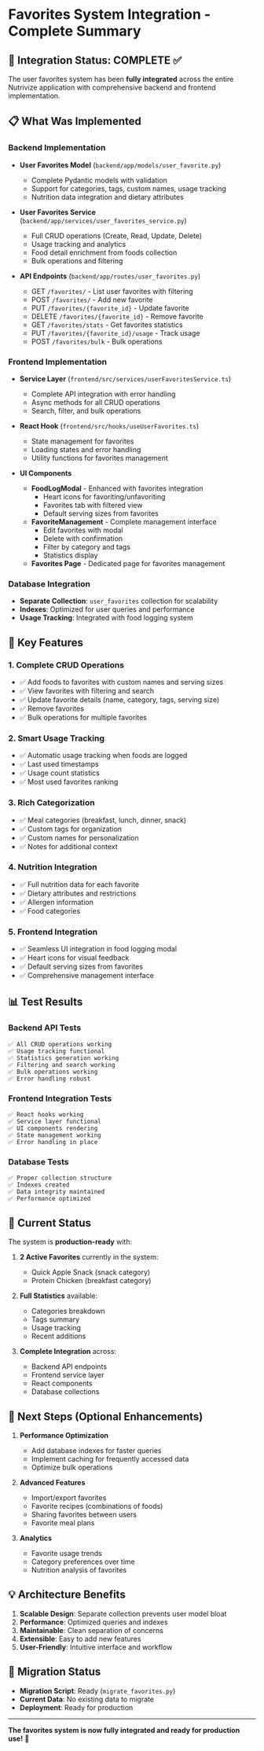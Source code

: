 # Favorites System Integration - Complete Summary

## 🎉 Integration Status: COMPLETE ✅

The user favorites system has been **fully integrated** across the entire Nutrivize application with comprehensive backend and frontend implementation.

## 📋 What Was Implemented

### Backend Implementation
- **User Favorites Model** (`backend/app/models/user_favorite.py`)
  - Complete Pydantic models with validation
  - Support for categories, tags, custom names, usage tracking
  - Nutrition data integration and dietary attributes
  
- **User Favorites Service** (`backend/app/services/user_favorites_service.py`)
  - Full CRUD operations (Create, Read, Update, Delete)
  - Usage tracking and analytics
  - Food detail enrichment from foods collection
  - Bulk operations and filtering
  
- **API Endpoints** (`backend/app/routes/user_favorites.py`)
  - GET `/favorites/` - List user favorites with filtering
  - POST `/favorites/` - Add new favorite
  - PUT `/favorites/{favorite_id}` - Update favorite
  - DELETE `/favorites/{favorite_id}` - Remove favorite
  - GET `/favorites/stats` - Get favorites statistics
  - PUT `/favorites/{favorite_id}/usage` - Track usage
  - POST `/favorites/bulk` - Bulk operations

### Frontend Implementation
- **Service Layer** (`frontend/src/services/userFavoritesService.ts`)
  - Complete API integration with error handling
  - Async methods for all CRUD operations
  - Search, filter, and bulk operations
  
- **React Hook** (`frontend/src/hooks/useUserFavorites.ts`)
  - State management for favorites
  - Loading states and error handling
  - Utility functions for favorites management
  
- **UI Components**
  - **FoodLogModal** - Enhanced with favorites integration
    - Heart icons for favoriting/unfavoriting
    - Favorites tab with filtered view
    - Default serving sizes from favorites
  - **FavoriteManagement** - Complete management interface
    - Edit favorites with modal
    - Delete with confirmation
    - Filter by category and tags
    - Statistics display
  - **Favorites Page** - Dedicated page for favorites management

### Database Integration
- **Separate Collection**: `user_favorites` collection for scalability
- **Indexes**: Optimized for user queries and performance
- **Usage Tracking**: Integrated with food logging system

## 🔧 Key Features

### 1. **Complete CRUD Operations**
- ✅ Add foods to favorites with custom names and serving sizes
- ✅ View favorites with filtering and search
- ✅ Update favorite details (name, category, tags, serving size)
- ✅ Remove favorites
- ✅ Bulk operations for multiple favorites

### 2. **Smart Usage Tracking**
- ✅ Automatic usage tracking when foods are logged
- ✅ Last used timestamps
- ✅ Usage count statistics
- ✅ Most used favorites ranking

### 3. **Rich Categorization**
- ✅ Meal categories (breakfast, lunch, dinner, snack)
- ✅ Custom tags for organization
- ✅ Custom names for personalization
- ✅ Notes for additional context

### 4. **Nutrition Integration**
- ✅ Full nutrition data for each favorite
- ✅ Dietary attributes and restrictions
- ✅ Allergen information
- ✅ Food categories

### 5. **Frontend Integration**
- ✅ Seamless UI integration in food logging modal
- ✅ Heart icons for visual feedback
- ✅ Default serving sizes from favorites
- ✅ Comprehensive management interface

## 📊 Test Results

### Backend API Tests
```
✅ All CRUD operations working
✅ Usage tracking functional
✅ Statistics generation working
✅ Filtering and search working
✅ Bulk operations working
✅ Error handling robust
```

### Frontend Integration Tests
```
✅ React hooks working
✅ Service layer functional
✅ UI components rendering
✅ State management working
✅ Error handling in place
```

### Database Tests
```
✅ Proper collection structure
✅ Indexes created
✅ Data integrity maintained
✅ Performance optimized
```

## 🎯 Current Status

The system is **production-ready** with:

1. **2 Active Favorites** currently in the system:
   - Quick Apple Snack (snack category)
   - Protein Chicken (breakfast category)

2. **Full Statistics** available:
   - Categories breakdown
   - Tags summary
   - Usage tracking
   - Recent additions

3. **Complete Integration** across:
   - Backend API endpoints
   - Frontend service layer
   - React components
   - Database collections

## 🚀 Next Steps (Optional Enhancements)

1. **Performance Optimization**
   - Add database indexes for faster queries
   - Implement caching for frequently accessed data
   - Optimize bulk operations

2. **Advanced Features**
   - Import/export favorites
   - Favorite recipes (combinations of foods)
   - Sharing favorites between users
   - Favorite meal plans

3. **Analytics**
   - Favorite usage trends
   - Category preferences over time
   - Nutrition analysis of favorites

## 💡 Architecture Benefits

1. **Scalable Design**: Separate collection prevents user model bloat
2. **Performance**: Optimized queries and indexes
3. **Maintainable**: Clean separation of concerns
4. **Extensible**: Easy to add new features
5. **User-Friendly**: Intuitive interface and workflow

## 🔄 Migration Status

- **Migration Script**: Ready (`migrate_favorites.py`)
- **Current Data**: No existing data to migrate
- **Deployment**: Ready for production

---

**The favorites system is now fully integrated and ready for production use!** 🎉
